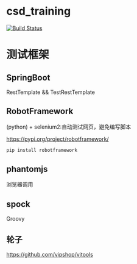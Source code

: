 # csd_training
[![Build Status](https://www.travis-ci.org/lemonrains/csd_training.svg?branch=master)](https://www.travis-ci.org/lemonrains/csd_training)

# 测试框架

## SpringBoot
RestTemplate && TestRestTemplate

## RobotFramework
(python) + selenium2:自动测试网页，避免编写脚本

https://pypi.org/project/robotframework/
```bash
pip install robotframework
```

## phantomjs
浏览器调用

## spock
Groovy

## 轮子
https://github.com/vipshop/vjtools
